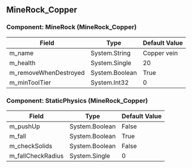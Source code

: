## MineRock_Copper

### Component: MineRock (MineRock_Copper)

|Field|Type|Default Value|
|-----|----|-------------|
|m_name|System.String|Copper vein|
|m_health|System.Single|20|
|m_removeWhenDestroyed|System.Boolean|True|
|m_minToolTier|System.Int32|0|

### Component: StaticPhysics (MineRock_Copper)

|Field|Type|Default Value|
|-----|----|-------------|
|m_pushUp|System.Boolean|False|
|m_fall|System.Boolean|True|
|m_checkSolids|System.Boolean|False|
|m_fallCheckRadius|System.Single|0|

